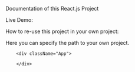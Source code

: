 Documentation of this React.js Project

Live Demo:

How to re-use this project in your own project:

Here you can specify the path to your own project.
```
    <div className="App">
    
    </div>
```
